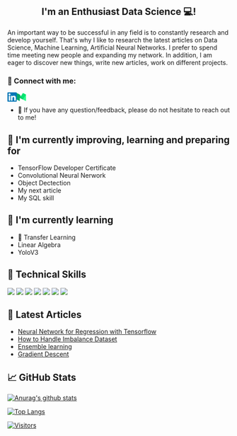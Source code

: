 <h2 align="center">
I'm an Enthusiast  Data Science 💻!
</h2> 

An important way to be successful in any field is to constantly research and develop yourself. That's why I like to research the latest articles on Data Science, Machine Learning, Artificial Neural Networks. I prefer to spend time meeting new people and expanding my network. In addition, I am eager to discover new things, write new articles, work on different projects.

### 🤝 Connect with me:

<a href="https://www.linkedin.com/in/ayten-haciyeva-a2512321b"><img align="left" src="https://raw.githubusercontent.com/KhalidNazzar/KhalidNazzar/main/images/linkedin.svg" alt="Khalid Nazarov | LinkedIn" width="21px"/></a>
<a href="https://medium.com/@ayti.hajiyeva02"><img align="left" src="https://raw.githubusercontent.com/KhalidNazzar/KhalidNazzar/main/images/medium.svg" alt="Khalid Nazzar | Medium" width="21px"/></a>
</br>
- 💬 If you have any question/feedback, please do not hesitate to reach out to me!

## 🔭 I'm currently improving, learning and preparing for

- TensorFlow Developer Certificate
- Convolutional Neural Nerwork
- Object Dectection
- My next article
- My SQL skill

## 🌱 I'm currently learning

- 📱 Transfer Learning
- Linear Algebra
- YoloV3

## 💼 Technical Skills

![](https://img.shields.io/badge/Code-Pyhon-informational?style=flat&logo=react&color=61DAFB)
![](https://img.shields.io/badge/Analyze-Statistics-informational?style=flat&logo=react&color=61DAFB)
![](https://img.shields.io/badge/Code-ANN-informational?style=flat&logo=Ruby&color=CC342D)
![](https://img.shields.io/badge/ANN-Transfer-L-informational?style=flat&logo=Ruby-On-Rails&color=CC0000)
![](https://img.shields.io/badge/ANN-CNN-informational?style=flat&logo=HTML5&color=E34F26)
![](https://img.shields.io/badge/ANN-RNN-informational?style=flat&logo=PostgreSQL&color=336791)
![](https://img.shields.io/badge/ANN-NLP-informational?style=flat&logo=SQLite&color=003B57)





## 📝 Latest Articles

- [Neural Network for Regression with Tensorflow](https://www.analyticsvidhya.com/blog/2021/11/neural-network-for-regression-with-tensorflow/)
- [How to Handle Imbalance Dataset](https://medium.com/@ayti.hajiyeva02/how-to-handle-an-imbalanced-dataset-a10ba9e72d36)
- [Ensemble learning](https://medium.com/@ayti.hajiyeva02/ensemble-learning-d2d9269dd668_)
- [Gradient Descent](https://medium.com/@ayti.hajiyeva02/gradient-descent-dc8edc1c537)
## 📈 GitHub Stats 

[![Anurag's github stats](https://github-readme-stats.vercel.app/api?username=ayten21)](https://github.com/ayten21)

[![Top Langs](https://github-readme-stats.vercel.app/api/top-langs/?username=KhalidNazzar&layout=compact)](https://github.com/ayten21)

[![Visitors](https://visitor-badge.glitch.me/badge?page_id=ayten21.ayten21)](https://www.ayten.dev/)
